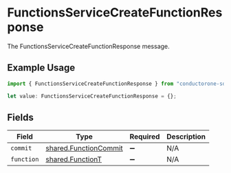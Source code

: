 # FunctionsServiceCreateFunctionResponse

The FunctionsServiceCreateFunctionResponse message.

## Example Usage

```typescript
import { FunctionsServiceCreateFunctionResponse } from "conductorone-sdk-typescript/sdk/models/shared";

let value: FunctionsServiceCreateFunctionResponse = {};
```

## Fields

| Field                                                                 | Type                                                                  | Required                                                              | Description                                                           |
| --------------------------------------------------------------------- | --------------------------------------------------------------------- | --------------------------------------------------------------------- | --------------------------------------------------------------------- |
| `commit`                                                              | [shared.FunctionCommit](../../../sdk/models/shared/functioncommit.md) | :heavy_minus_sign:                                                    | N/A                                                                   |
| `function`                                                            | [shared.FunctionT](../../../sdk/models/shared/functiont.md)           | :heavy_minus_sign:                                                    | N/A                                                                   |